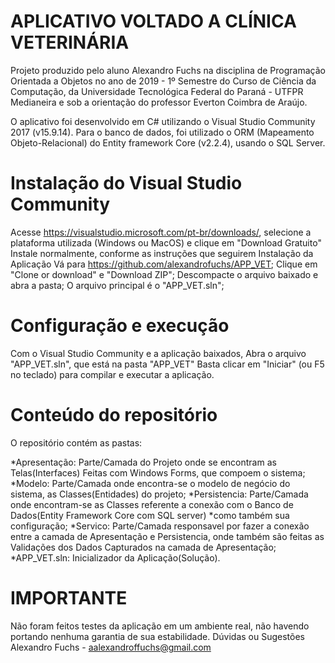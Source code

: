 # APLICATIVO VOLTADO A CLÍNICA VETERINÁRIA

Projeto produzido pelo aluno Alexandro Fuchs na disciplina de Programação Orientada a Objetos no ano de 2019 - 1º Semestre do Curso de Ciência da Computação, da Universidade Tecnológica Federal do Paraná - UTFPR Medianeira e sob a orientação do professor Everton Coimbra de Araújo.

O aplicativo foi desenvolvido em C# utilizando o Visual Studio Community 2017 (v15.9.14). Para o banco de dados, foi utilizado o ORM (Mapeamento Objeto-Relacional) do Entity framework Core (v2.2.4), usando o SQL Server.

# Instalação do Visual Studio Community
Acesse https://visualstudio.microsoft.com/pt-br/downloads/, selecione a plataforma utilizada (Windows ou MacOS) e clique em "Download Gratuito"
Instale normalmente, conforme as instruções que seguirem
Instalação da Aplicação
Vá para https://github.com/alexandrofuchs/APP_VET;
Clique em "Clone or download" e "Download ZIP";
Descompacte o arquivo baixado e abra a pasta;
O arquivo principal é o "APP_VET.sln";

# Configuração e execução

Com o Visual Studio Community e a aplicação baixados, Abra o arquivo "APP_VET.sln", que está na pasta "APP_VET"
Basta clicar em "Iniciar" (ou F5 no teclado) para compilar e executar a aplicação.

# Conteúdo do repositório
O repositório contém as pastas:

*Apresentação: Parte/Camada do Projeto onde se encontram as Telas(Interfaces) Feitas com Windows Forms, que compoem o sistema;
*Modelo: Parte/Camada onde encontra-se o modelo de negócio do sistema, as Classes(Entidades) do projeto;
*Persistencia: Parte/Camada onde encontram-se as Classes referente a conexão com o Banco de Dados(Entity Framework Core com SQL server) *como também sua configuração;
*Servico: Parte/Camada responsavel por fazer a conexão entre a camada de Apresentação e Persistencia, onde também são feitas as Validações dos Dados Capturados na camada de Apresentação;
*APP_VET.sln: Inicializador da Aplicação(Solução).
# IMPORTANTE
Não foram feitos testes da aplicação em um ambiente real, não havendo portando nenhuma garantia de sua estabilidade.
Dúvidas ou Sugestões
Alexandro Fuchs -  aalexandroffuchs@gmail.com
